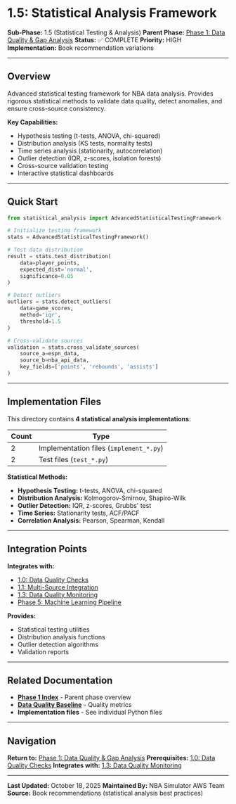 # 1.5: Statistical Analysis Framework

**Sub-Phase:** 1.5 (Statistical Testing & Analysis)
**Parent Phase:** [Phase 1: Data Quality & Gap Analysis](../PHASE_1_INDEX.md)
**Status:** ✅ COMPLETE
**Priority:** HIGH
**Implementation:** Book recommendation variations

---

## Overview

Advanced statistical testing framework for NBA data analysis. Provides rigorous statistical methods to validate data quality, detect anomalies, and ensure cross-source consistency.

**Key Capabilities:**
- Hypothesis testing (t-tests, ANOVA, chi-squared)
- Distribution analysis (KS tests, normality tests)
- Time series analysis (stationarity, autocorrelation)
- Outlier detection (IQR, z-scores, isolation forests)
- Cross-source validation testing
- Interactive statistical dashboards

---

## Quick Start

```python
from statistical_analysis import AdvancedStatisticalTestingFramework

# Initialize testing framework
stats = AdvancedStatisticalTestingFramework()

# Test data distribution
result = stats.test_distribution(
    data=player_points,
    expected_dist='normal',
    significance=0.05
)

# Detect outliers
outliers = stats.detect_outliers(
    data=game_scores,
    method='iqr',
    threshold=1.5
)

# Cross-validate sources
validation = stats.cross_validate_sources(
    source_a=espn_data,
    source_b=nba_api_data,
    key_fields=['points', 'rebounds', 'assists']
)
```

---

## Implementation Files

This directory contains **4 statistical analysis implementations**:

| Count | Type |
|-------|------|
| 2 | Implementation files (`implement_*.py`) |
| 2 | Test files (`test_*.py`) |

**Statistical Methods:**
- **Hypothesis Testing:** t-tests, ANOVA, chi-squared
- **Distribution Analysis:** Kolmogorov-Smirnov, Shapiro-Wilk
- **Outlier Detection:** IQR, z-scores, Grubbs' test
- **Time Series:** Stationarity tests, ACF/PACF
- **Correlation Analysis:** Pearson, Spearman, Kendall

---

## Integration Points

**Integrates with:**
- [1.0: Data Quality Checks](../1.0000_data_quality_checks.md)
- [1.1: Multi-Source Integration](../1.0001_multi_source_integration.md)
- [1.3: Data Quality Monitoring](../1.0003_data_quality/)
- [Phase 5: Machine Learning Pipeline](../../phase_5/PHASE_5_INDEX.md)

**Provides:**
- Statistical testing utilities
- Distribution analysis functions
- Outlier detection algorithms
- Validation reports

---

## Related Documentation

- **[Phase 1 Index](../PHASE_1_INDEX.md)** - Parent phase overview
- **[Data Quality Baseline](../../../DATA_QUALITY_BASELINE.md)** - Quality metrics
- **Implementation files** - See individual Python files

---

## Navigation

**Return to:** [Phase 1: Data Quality & Gap Analysis](../PHASE_1_INDEX.md)
**Prerequisites:** [1.0: Data Quality Checks](../1.0000_data_quality_checks.md)
**Integrates with:** [1.3: Data Quality Monitoring](../1.0003_data_quality/)

---

**Last Updated:** October 18, 2025
**Maintained By:** NBA Simulator AWS Team
**Source:** Book recommendations (statistical analysis best practices)
